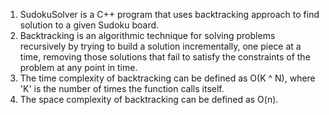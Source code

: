 1. SudokuSolver is a C++ program that uses backtracking approach to find solution to a given Sudoku board.
2. Backtracking is an algorithmic technique for solving problems recursively by trying to build a solution incrementally, one piece at a time, removing those solutions that fail to satisfy the constraints of the problem at any point in time.
3. The time complexity of backtracking can be defined as O(K ^ N), where 'K' is the number of times the function calls itself.
4. The space complexity of backtracking can be defined as O(n).
